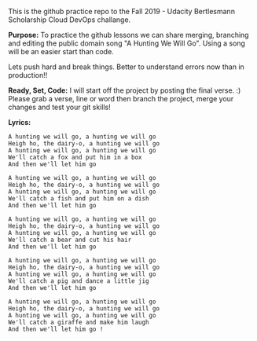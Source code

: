 This is the github practice repo to the Fall 2019 - Udacity Bertlesmann Scholarship Cloud DevOps challange.

<b>Purpose:</b>
To practice the github lessons we can share merging, branching and editing the public domain song "A Hunting We Will Go". Using a song will be an easier start than code. 

Lets push hard and break things. Better to understand errors now than in production!!

<b>Ready, Set, Code:</b>
I will start off the project by posting the final verse. :) Please grab a verse, line or word then branch the project, merge your changes and test your git skills! 


<b>Lyrics:</b>

	A hunting we will go, a hunting we will go
	Heigh ho, the dairy-o, a hunting we will go
	A hunting we will go, a hunting we will go
	We'll catch a fox and put him in a box
	And then we'll let him go

	A hunting we will go, a hunting we will go
	Heigh ho, the dairy-o, a hunting we will go
	A hunting we will go, a hunting we will go
	We'll catch a fish and put him on a dish
	And then we'll let him go

	A hunting we will go, a hunting we will go
	Heigh ho, the dairy-o, a hunting we will go
	A hunting we will go, a hunting we will go
	We'll catch a bear and cut his hair
	And then we'll let him go

	A hunting we will go, a hunting we will go
	Heigh ho, the dairy-o, a hunting we will go
	A hunting we will go, a hunting we will go
	We'll catch a pig and dance a little jig
	And then we'll let him go

	A hunting we will go, a hunting we will go
	Heigh ho, the dairy-o, a hunting we will go
	A hunting we will go, a hunting we will go
	We'll catch a giraffe and make him laugh
	And then we'll let him go !
